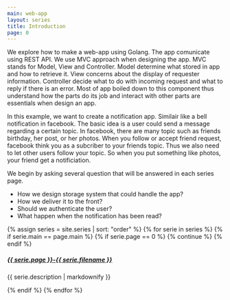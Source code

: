 ```yaml
---
main: web-app
layout: series
title: Introduction
page: 0
---
```


We explore how to make a web-app using Golang. The app comunicate using REST API. We use MVC approach when designing the app. MVC stands for Model, View and Controller. Model determine what stored in app and how to retrieve it. View concerns about the display of requester information. Controller decide what to do with incoming request and what to reply if there is an error. Most of app boiled down to this component thus understand how the parts do its job and interact with other parts are essentials when design an app.

In this example, we want to create a notification app. Similair like a bell notification in facebook. The basic idea is a user could send a message regarding a certain topic. In facebook, there are many topic such as friends birthday, her post, or her photos. When you follow or accept friend request, facebook think you as  a subcriber to your friends topic. Thus we also need to let other users follow your topic. So when you put something like photos, your friend get a notificiation.

We begin by asking several question that will be answered in each series page. 

- How we design storage system that could handle the app?
- How we deliver it to the front?
- Should we authenticate the user?
- What happen when the notification has been read?

<div>
	<div>
    {% assign series = site.series | sort: "order" %}
    {% for serie in series %}
      {% if serie.main == page.main %}
      {% if serie.page == 0 %}
        {% continue %}
      {% endif %}
        <a href="{{ site.baseurl }}/series/{{ serie.main }}/{{ serie.filename }}"><h5>{{ serie.page }}-{{ serie.filename }}</h5></a>
        <p>{{ serie.description | markdownify }}</p>
      {% endif %}
    {% endfor %}
	</div>
</div>